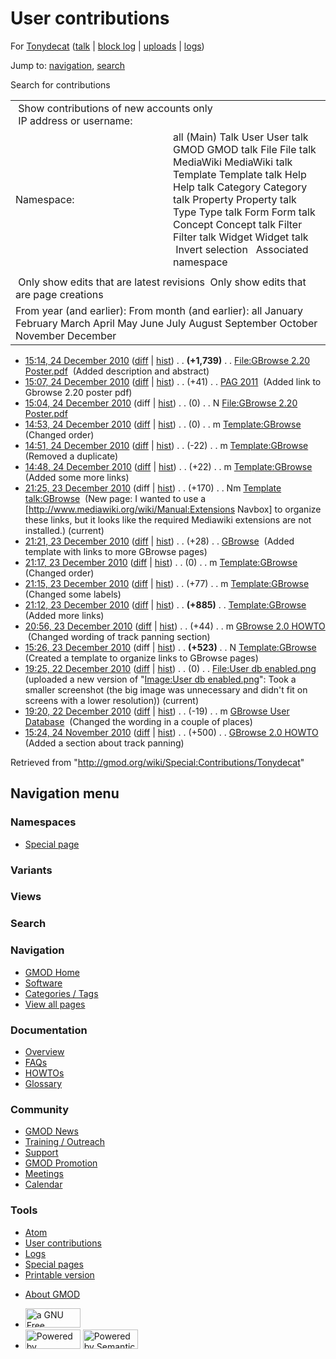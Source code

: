 <div id="mw-page-base" class="noprint">

</div>

<div id="mw-head-base" class="noprint">

</div>

<div id="content" class="mw-body" role="main">

<span id="top"></span>

<div id="mw-js-message" style="display:none;">

</div>



# <span dir="auto">User contributions</span>

<div id="bodyContent">

<div id="contentSub">

For <a
href="/mediawiki/index.php?title=User:Tonydecat&amp;action=edit&amp;redlink=1"
class="new" title="User:Tonydecat (page does not exist)">Tonydecat</a>
(<a
href="/mediawiki/index.php?title=User_talk:Tonydecat&amp;action=edit&amp;redlink=1"
class="new" title="User talk:Tonydecat (page does not exist)">talk</a>
\| [block
log](/mediawiki/index.php?title=Special:Log/block&page=User%3ATonydecat "Special:Log/block")
\|
[uploads](/wiki/Special:ListFiles/Tonydecat "Special:ListFiles/Tonydecat")
\| [logs](/wiki/Special:Log/Tonydecat "Special:Log/Tonydecat"))

</div>

<div id="jump-to-nav" class="mw-jump">

Jump to: [navigation](#mw-navigation), [search](#p-search)

</div>

<div id="mw-content-text">

Search for contributions

<table class="mw-contributions-table">
<colgroup>
<col style="width: 50%" />
<col style="width: 50%" />
</colgroup>
<tbody>
<tr class="odd">
<td colspan="2"> Show contributions of new accounts only<br />
 IP address or username:</td>
</tr>
<tr class="even">
<td class="mw-label">Namespace:</td>
<td>all (Main) Talk User User talk GMOD GMOD talk File File talk
MediaWiki MediaWiki talk Template Template talk Help Help talk Category
Category talk Property Property talk Type Type talk Form Form talk
Concept Concept talk Filter Filter talk Widget Widget talk  
 Invert selection 
 Associated namespace </td>
</tr>
<tr class="odd">
<td colspan="2"></td>
</tr>
<tr class="even">
<td colspan="2"> Only show edits that are latest revisions
 Only show edits that are page creations</td>
</tr>
<tr class="odd">
<td colspan="2">From year (and earlier): From month (and earlier): all
January February March April May June July August September October
November December</td>
</tr>
</tbody>
</table>

- <a
  href="/mediawiki/index.php?title=File:GBrowse_2.20_Poster.pdf&amp;oldid=16304"
  class="mw-changeslist-date" title="File:GBrowse 2.20 Poster.pdf">15:14,
  24 December 2010</a>
  ([diff](/mediawiki/index.php?title=File:GBrowse_2.20_Poster.pdf&diff=prev&oldid=16304 "File:GBrowse 2.20 Poster.pdf")
  \|
  [hist](/mediawiki/index.php?title=File:GBrowse_2.20_Poster.pdf&action=history "File:GBrowse 2.20 Poster.pdf"))
  <span class="mw-changeslist-separator">. .</span> **(+1,739)**‎
  <span class="mw-changeslist-separator">. .</span>
  <a href="/wiki/File:GBrowse_2.20_Poster.pdf"
  class="mw-contributions-title"
  title="File:GBrowse 2.20 Poster.pdf">File:GBrowse 2.20 Poster.pdf</a> ‎
  <span class="comment">(Added description and abstract)</span>
- <a href="/mediawiki/index.php?title=PAG_2011&amp;oldid=16303"
  class="mw-changeslist-date" title="PAG 2011">15:07, 24 December 2010</a>
  ([diff](/mediawiki/index.php?title=PAG_2011&diff=prev&oldid=16303 "PAG 2011")
  \|
  [hist](/mediawiki/index.php?title=PAG_2011&action=history "PAG 2011"))
  <span class="mw-changeslist-separator">. .</span>
  <span class="mw-plusminus-pos" dir="ltr"
  title="9,132 bytes after change">(+41)</span>‎
  <span class="mw-changeslist-separator">. .</span>
  <a href="/wiki/PAG_2011" class="mw-contributions-title"
  title="PAG 2011">PAG 2011</a> ‎ <span class="comment">(Added link to
  Gbrowse 2.20 poster pdf)</span>
- <a
  href="/mediawiki/index.php?title=File:GBrowse_2.20_Poster.pdf&amp;oldid=16302"
  class="mw-changeslist-date" title="File:GBrowse 2.20 Poster.pdf">15:04,
  24 December 2010</a> (diff \|
  [hist](/mediawiki/index.php?title=File:GBrowse_2.20_Poster.pdf&action=history "File:GBrowse 2.20 Poster.pdf"))
  <span class="mw-changeslist-separator">. .</span>
  <span class="mw-plusminus-null" dir="ltr"
  title="0 bytes after change">(0)</span>‎
  <span class="mw-changeslist-separator">. .</span> N
  <a href="/wiki/File:GBrowse_2.20_Poster.pdf"
  class="mw-contributions-title"
  title="File:GBrowse 2.20 Poster.pdf">File:GBrowse 2.20 Poster.pdf</a> ‎
- <a href="/mediawiki/index.php?title=Template:GBrowse&amp;oldid=16301"
  class="mw-changeslist-date" title="Template:GBrowse">14:53, 24 December
  2010</a>
  ([diff](/mediawiki/index.php?title=Template:GBrowse&diff=prev&oldid=16301 "Template:GBrowse")
  \|
  [hist](/mediawiki/index.php?title=Template:GBrowse&action=history "Template:GBrowse"))
  <span class="mw-changeslist-separator">. .</span>
  <span class="mw-plusminus-null" dir="ltr"
  title="1,485 bytes after change">(0)</span>‎
  <span class="mw-changeslist-separator">. .</span> m
  <a href="/wiki/Template:GBrowse" class="mw-contributions-title"
  title="Template:GBrowse">Template:GBrowse</a> ‎
  <span class="comment">(Changed order)</span>
- <a href="/mediawiki/index.php?title=Template:GBrowse&amp;oldid=16300"
  class="mw-changeslist-date" title="Template:GBrowse">14:51, 24 December
  2010</a>
  ([diff](/mediawiki/index.php?title=Template:GBrowse&diff=prev&oldid=16300 "Template:GBrowse")
  \|
  [hist](/mediawiki/index.php?title=Template:GBrowse&action=history "Template:GBrowse"))
  <span class="mw-changeslist-separator">. .</span>
  <span class="mw-plusminus-neg" dir="ltr"
  title="1,485 bytes after change">(-22)</span>‎
  <span class="mw-changeslist-separator">. .</span> m
  <a href="/wiki/Template:GBrowse" class="mw-contributions-title"
  title="Template:GBrowse">Template:GBrowse</a> ‎
  <span class="comment">(Removed a duplicate)</span>
- <a href="/mediawiki/index.php?title=Template:GBrowse&amp;oldid=16299"
  class="mw-changeslist-date" title="Template:GBrowse">14:48, 24 December
  2010</a>
  ([diff](/mediawiki/index.php?title=Template:GBrowse&diff=prev&oldid=16299 "Template:GBrowse")
  \|
  [hist](/mediawiki/index.php?title=Template:GBrowse&action=history "Template:GBrowse"))
  <span class="mw-changeslist-separator">. .</span>
  <span class="mw-plusminus-pos" dir="ltr"
  title="1,507 bytes after change">(+22)</span>‎
  <span class="mw-changeslist-separator">. .</span> m
  <a href="/wiki/Template:GBrowse" class="mw-contributions-title"
  title="Template:GBrowse">Template:GBrowse</a> ‎
  <span class="comment">(Added some more links)</span>
- <a
  href="/mediawiki/index.php?title=Template_talk:GBrowse&amp;oldid=16291"
  class="mw-changeslist-date" title="Template talk:GBrowse">21:25, 23
  December 2010</a> (diff \|
  [hist](/mediawiki/index.php?title=Template_talk:GBrowse&action=history "Template talk:GBrowse"))
  <span class="mw-changeslist-separator">. .</span>
  <span class="mw-plusminus-pos" dir="ltr"
  title="170 bytes after change">(+170)</span>‎
  <span class="mw-changeslist-separator">. .</span> Nm
  <a href="/wiki/Template_talk:GBrowse" class="mw-contributions-title"
  title="Template talk:GBrowse">Template talk:GBrowse</a> ‎
  <span class="comment">(New page: I wanted to use a
  \[http://www.mediawiki.org/wiki/Manual:Extensions Navbox\] to organize
  these links, but it looks like the required Mediawiki extensions are
  not installed.)</span> <span class="mw-uctop">(current)</span>
- <a href="/mediawiki/index.php?title=GBrowse&amp;oldid=16286"
  class="mw-changeslist-date" title="GBrowse">21:21, 23 December 2010</a>
  ([diff](/mediawiki/index.php?title=GBrowse&diff=prev&oldid=16286 "GBrowse")
  \|
  [hist](/mediawiki/index.php?title=GBrowse&action=history "GBrowse"))
  <span class="mw-changeslist-separator">. .</span>
  <span class="mw-plusminus-pos" dir="ltr"
  title="7,051 bytes after change">(+28)</span>‎
  <span class="mw-changeslist-separator">. .</span>
  <a href="/wiki/GBrowse" class="mw-contributions-title"
  title="GBrowse">GBrowse</a> ‎ <span class="comment">(Added template
  with links to more GBrowse pages)</span>
- <a href="/mediawiki/index.php?title=Template:GBrowse&amp;oldid=16282"
  class="mw-changeslist-date" title="Template:GBrowse">21:17, 23 December
  2010</a>
  ([diff](/mediawiki/index.php?title=Template:GBrowse&diff=prev&oldid=16282 "Template:GBrowse")
  \|
  [hist](/mediawiki/index.php?title=Template:GBrowse&action=history "Template:GBrowse"))
  <span class="mw-changeslist-separator">. .</span>
  <span class="mw-plusminus-null" dir="ltr"
  title="1,485 bytes after change">(0)</span>‎
  <span class="mw-changeslist-separator">. .</span> m
  <a href="/wiki/Template:GBrowse" class="mw-contributions-title"
  title="Template:GBrowse">Template:GBrowse</a> ‎
  <span class="comment">(Changed order)</span>
- <a href="/mediawiki/index.php?title=Template:GBrowse&amp;oldid=16281"
  class="mw-changeslist-date" title="Template:GBrowse">21:15, 23 December
  2010</a>
  ([diff](/mediawiki/index.php?title=Template:GBrowse&diff=prev&oldid=16281 "Template:GBrowse")
  \|
  [hist](/mediawiki/index.php?title=Template:GBrowse&action=history "Template:GBrowse"))
  <span class="mw-changeslist-separator">. .</span>
  <span class="mw-plusminus-pos" dir="ltr"
  title="1,485 bytes after change">(+77)</span>‎
  <span class="mw-changeslist-separator">. .</span> m
  <a href="/wiki/Template:GBrowse" class="mw-contributions-title"
  title="Template:GBrowse">Template:GBrowse</a> ‎
  <span class="comment">(Changed some labels)</span>
- <a href="/mediawiki/index.php?title=Template:GBrowse&amp;oldid=16280"
  class="mw-changeslist-date" title="Template:GBrowse">21:12, 23 December
  2010</a>
  ([diff](/mediawiki/index.php?title=Template:GBrowse&diff=prev&oldid=16280 "Template:GBrowse")
  \|
  [hist](/mediawiki/index.php?title=Template:GBrowse&action=history "Template:GBrowse"))
  <span class="mw-changeslist-separator">. .</span> **(+885)**‎
  <span class="mw-changeslist-separator">. .</span>
  <a href="/wiki/Template:GBrowse" class="mw-contributions-title"
  title="Template:GBrowse">Template:GBrowse</a> ‎
  <span class="comment">(Added more links)</span>
- <a href="/mediawiki/index.php?title=GBrowse_2.0_HOWTO&amp;oldid=16279"
  class="mw-changeslist-date" title="GBrowse 2.0 HOWTO">20:56, 23 December
  2010</a>
  ([diff](/mediawiki/index.php?title=GBrowse_2.0_HOWTO&diff=prev&oldid=16279 "GBrowse 2.0 HOWTO")
  \|
  [hist](/mediawiki/index.php?title=GBrowse_2.0_HOWTO&action=history "GBrowse 2.0 HOWTO"))
  <span class="mw-changeslist-separator">. .</span>
  <span class="mw-plusminus-pos" dir="ltr"
  title="93,008 bytes after change">(+44)</span>‎
  <span class="mw-changeslist-separator">. .</span> m
  <a href="/wiki/GBrowse_2.0_HOWTO" class="mw-contributions-title"
  title="GBrowse 2.0 HOWTO">GBrowse 2.0 HOWTO</a> ‎
  <span class="comment">(Changed wording of track panning
  section)</span>
- <a href="/mediawiki/index.php?title=Template:GBrowse&amp;oldid=16274"
  class="mw-changeslist-date" title="Template:GBrowse">15:26, 23 December
  2010</a> (diff \|
  [hist](/mediawiki/index.php?title=Template:GBrowse&action=history "Template:GBrowse"))
  <span class="mw-changeslist-separator">. .</span> **(+523)**‎
  <span class="mw-changeslist-separator">. .</span> N
  <a href="/wiki/Template:GBrowse" class="mw-contributions-title"
  title="Template:GBrowse">Template:GBrowse</a> ‎
  <span class="comment">(Created a template to organize links to GBrowse
  pages)</span>
- <a
  href="/mediawiki/index.php?title=File:User_db_enabled.png&amp;oldid=16273"
  class="mw-changeslist-date" title="File:User db enabled.png">19:25, 22
  December 2010</a>
  ([diff](/mediawiki/index.php?title=File:User_db_enabled.png&diff=prev&oldid=16273 "File:User db enabled.png")
  \|
  [hist](/mediawiki/index.php?title=File:User_db_enabled.png&action=history "File:User db enabled.png"))
  <span class="mw-changeslist-separator">. .</span>
  <span class="mw-plusminus-null" dir="ltr"
  title="0 bytes after change">(0)</span>‎
  <span class="mw-changeslist-separator">. .</span>
  <a href="/wiki/File:User_db_enabled.png" class="mw-contributions-title"
  title="File:User db enabled.png">File:User db enabled.png</a> ‎
  <span class="comment">(uploaded a new version of "[Image:User db
  enabled.png](/wiki/File:User_db_enabled.png "File:User db enabled.png")":
  Took a smaller screenshot (the big image was unnecessary and didn't
  fit on screens with a lower resolution))</span>
  <span class="mw-uctop">(current)</span>
- <a
  href="/mediawiki/index.php?title=GBrowse_User_Database&amp;oldid=16272"
  class="mw-changeslist-date" title="GBrowse User Database">19:20, 22
  December 2010</a>
  ([diff](/mediawiki/index.php?title=GBrowse_User_Database&diff=prev&oldid=16272 "GBrowse User Database")
  \|
  [hist](/mediawiki/index.php?title=GBrowse_User_Database&action=history "GBrowse User Database"))
  <span class="mw-changeslist-separator">. .</span>
  <span class="mw-plusminus-neg" dir="ltr"
  title="5,126 bytes after change">(-19)</span>‎
  <span class="mw-changeslist-separator">. .</span> m
  <a href="/wiki/GBrowse_User_Database" class="mw-contributions-title"
  title="GBrowse User Database">GBrowse User Database</a> ‎
  <span class="comment">(Changed the wording in a couple of
  places)</span>
- <a href="/mediawiki/index.php?title=GBrowse_2.0_HOWTO&amp;oldid=15474"
  class="mw-changeslist-date" title="GBrowse 2.0 HOWTO">15:24, 24 November
  2010</a>
  ([diff](/mediawiki/index.php?title=GBrowse_2.0_HOWTO&diff=prev&oldid=15474 "GBrowse 2.0 HOWTO")
  \|
  [hist](/mediawiki/index.php?title=GBrowse_2.0_HOWTO&action=history "GBrowse 2.0 HOWTO"))
  <span class="mw-changeslist-separator">. .</span>
  <span class="mw-plusminus-pos" dir="ltr"
  title="92,968 bytes after change">(+500)</span>‎
  <span class="mw-changeslist-separator">. .</span>
  <a href="/wiki/GBrowse_2.0_HOWTO" class="mw-contributions-title"
  title="GBrowse 2.0 HOWTO">GBrowse 2.0 HOWTO</a> ‎
  <span class="comment">(Added a section about track panning)</span>

</div>

<div class="printfooter">

Retrieved from "<http://gmod.org/wiki/Special:Contributions/Tonydecat>"

</div>

<div id="catlinks" class="catlinks catlinks-allhidden">

</div>

<div class="visualClear">

</div>

</div>

</div>

<div id="mw-navigation">

## Navigation menu

<div id="mw-head">



<div id="left-navigation">

<div id="p-namespaces" class="vectorTabs" role="navigation"
aria-labelledby="p-namespaces-label">

### Namespaces

- <span id="ca-nstab-special">[Special
  page](/wiki/Special:Contributions/Tonydecat "This is a special page, you cannot edit the page itself")</span>

</div>

<div id="p-variants" class="vectorMenu emptyPortlet" role="navigation"
aria-labelledby="p-variants-label">

### 

### Variants[](#)

<div class="menu">

</div>

</div>

</div>

<div id="right-navigation">

<div id="p-views" class="vectorTabs emptyPortlet" role="navigation"
aria-labelledby="p-views-label">

### Views

</div>



</div>

<div id="p-search" role="search">

### Search

<div id="simpleSearch">

</div>

</div>

</div>

</div>

<div id="mw-panel">

<div id="p-logo" role="banner">

<a href="/wiki/Main_Page"
style="background-image: url(http://gmod.org/images/GMOD-cogs.png);"
title="Visit the main page"></a>

</div>

<div id="p-Navigation" class="portal" role="navigation"
aria-labelledby="p-Navigation-label">

### Navigation

<div class="body">

- <span id="n-GMOD-Home">[GMOD Home](/wiki/Main_Page)</span>
- <span id="n-Software">[Software](/wiki/GMOD_Components)</span>
- <span id="n-Categories-.2F-Tags">[Categories /
  Tags](/wiki/Categories)</span>
- <span id="n-View-all-pages">[View all
  pages](/wiki/Special:AllPages)</span>

</div>

</div>

<div id="p-Documentation" class="portal" role="navigation"
aria-labelledby="p-Documentation-label">

### Documentation

<div class="body">

- <span id="n-Overview">[Overview](/wiki/Overview)</span>
- <span id="n-FAQs">[FAQs](/wiki/Category:FAQ)</span>
- <span id="n-HOWTOs">[HOWTOs](/wiki/Category:HOWTO)</span>
- <span id="n-Glossary">[Glossary](/wiki/Glossary)</span>

</div>

</div>

<div id="p-Community" class="portal" role="navigation"
aria-labelledby="p-Community-label">

### Community

<div class="body">

- <span id="n-GMOD-News">[GMOD News](/wiki/GMOD_News)</span>
- <span id="n-Training-.2F-Outreach">[Training /
  Outreach](/wiki/Training_and_Outreach)</span>
- <span id="n-Support">[Support](/wiki/Support)</span>
- <span id="n-GMOD-Promotion">[GMOD
  Promotion](/wiki/GMOD_Promotion)</span>
- <span id="n-Meetings">[Meetings](/wiki/Meetings)</span>
- <span id="n-Calendar">[Calendar](/wiki/Calendar)</span>

</div>

</div>

<div id="p-tb" class="portal" role="navigation"
aria-labelledby="p-tb-label">

### Tools

<div class="body">

- <span id="feedlinks"><a
  href="http://gmod.org/mediawiki/index.php?title=Special:Contributions/Tonydecat&amp;feed=atom"
  id="feed-atom" class="feedlink" rel="alternate"
  type="application/atom+xml" title="Atom feed for this page">Atom</a></span>
- <span id="t-contributions">[User
  contributions](/wiki/Special:Contributions/Tonydecat "A list of contributions of this user")</span>
- <span id="t-log">[Logs](/wiki/Special:Log/Tonydecat)</span>
- <span id="t-specialpages"><a href="/wiki/Special:SpecialPages" accesskey="q"
  title="A list of all special pages [q]">Special pages</a></span>
- <span id="t-print"><a
  href="/mediawiki/index.php?title=Special:Contributions/Tonydecat&amp;printable=yes"
  rel="alternate" accesskey="p"
  title="Printable version of this page [p]">Printable version</a></span>

</div>

</div>

</div>

</div>

<div id="footer" role="contentinfo">

- <span id="footer-places-about">[About
  GMOD](/wiki/GMOD:About "GMOD:About")</span>

<!-- -->

- <span id="footer-copyrightico">[<img src="http://www.gnu.org/graphics/gfdl-logo-small.png" width="88"
  height="31" alt="a GNU Free Documentation License" />](http://www.gnu.org/licenses/fdl-1.3.html)</span>
- <span id="footer-poweredbyico">[<img src="/mediawiki/skins/common/images/poweredby_mediawiki_88x31.png"
  width="88" height="31" alt="Powered by MediaWiki" />](//www.mediawiki.org/)
  [<img
  src="/mediawiki/extensions/SemanticMediaWiki/includes/../resources/images/smw_button.png"
  width="88" height="31" alt="Powered by Semantic MediaWiki" />](https://www.semantic-mediawiki.org/wiki/Semantic_MediaWiki)</span>

<div style="clear:both">

</div>

</div>
